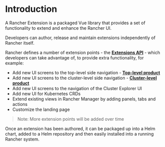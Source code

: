 # Introduction

A Rancher Extension is a packaged Vue library that provides a set of functionality to extend and enhance the Rancher UI.

Developers can author, release and maintain extensions independently of Rancher itself.

Rancher defines a number of extension points - the [**Extensions API**](./api/overview.md) - which developers can take advantage of, to provide extra functionality, for example:

- Add new UI screens to the top-level side navigation - [**Top-level product**](./usecases/top-level-product.md)
- Add new UI screens to the cluster-level side navigation - [**Cluster-level product**](./usecases/cluster-level-product.md)
- Add new UI screens to the navigation of the Cluster Explorer UI 
- Add new UI for Kubernetes CRDs 
- Extend existing views in Rancher Manager by adding panels, tabs and actions 
- Customize the landing page 

> Note: More extension points will be added over time

Once an extension has been authored, it can be packaged up into a Helm chart, added to a Helm repository and then easily installed into a running Rancher system.
